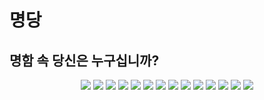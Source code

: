 # 명당
## 명함 속 당신은 누구십니까?

<!--

**Here are some ideas to get you started:**

🙋‍♀️ A short introduction - what is your organization all about?
🌈 Contribution guidelines - how can the community get involved?
👩‍💻 Useful resources - where can the community find your docs? Is there anything else the community should know?
🍿 Fun facts - what does your team eat for breakfast?
🧙 Remember, you can do mighty things with the power of [Markdown](https://docs.github.com/github/writing-on-github/getting-started-with-writing-and-formatting-on-github/basic-writing-and-formatting-syntax)
-->
<p align="center">
  <img src="[이미지URL](https://github.com/2023-sw-univ-hackaton-Team33/.github/assets/56333631/3f2f8d9f-34cb-44ca-ac4a-835c2f2aa0fa)">
  <img src="[이미지URL](https://github.com/2023-sw-univ-hackaton-Team33/.github/assets/56333631/f8dac6ee-60ce-4367-b856-1bf79461a241)">
  <img src="[이미지URL](https://github.com/2023-sw-univ-hackaton-Team33/.github/assets/56333631/833b1b69-b0a8-49c4-9153-a70063af216e)">
  <img src="[이미지URL](https://github.com/2023-sw-univ-hackaton-Team33/.github/assets/56333631/06f699f7-b6ff-4e99-bd73-9b41e8516925)">
  <img src="[이미지URL](https://github.com/2023-sw-univ-hackaton-Team33/.github/assets/56333631/27febf82-7857-428e-aabf-8243fd0c9e50)">
  <img src="[이미지URL](https://github.com/2023-sw-univ-hackaton-Team33/.github/assets/56333
631/c07bb298-14b5-437f-888e-9c3b53cf2600)">
  <img src="[이미지URL](https://github.com/2023-sw-univ-hackaton-Team33/.github/assets/56333631/3b5d236a-32a8-4063-8068-ba88a6722a5c)">
  <img src="[이미지URL](https://github.com/2023-sw-univ-hackaton-Team33/.github/assets/56333631/1c61d880-3548-4e6e-9b48-dca1fcf0eb90)">
  <img src="[이미지URL](https://github.com/2023-sw-univ-hackaton-Team33/.github/assets/56333631/8889bafa-e17e-447f-919f-06637baca85e)">
  <img src="[이미지URL](https://github.com/2023-sw-univ-hackaton-Team33/.github/assets/56333631/b7d18102-b25e-4f33-b1a7-6a8eaf6e9095)https://github.com/2023-sw-univ-hackaton-Team33/.github/assets/56333631/b7d18102-b25e-4f33-b1a7-6a8eaf6e9095">
  <img src="[이미지URL](https://github.com/2023-sw-univ-hackaton-Team33/.github/assets/56333631/fb98af97-98af-4889-a0de-800fb8478ad6)https://github.com/2023-sw-univ-hackaton-Team33/.github/assets/56333631/fb98af97-98af-4889-a0de-800fb8478ad6">
  <img src="[이미지URL](https://github.com/2023-sw-univ-hackaton-Team33/.github/assets/56333631/b7b24795-9e59-4442-9113-9d0e99561a87)https://github.com/2023-sw-univ-hackaton-Team33/.github/assets/56333631/b7b24795-9e59-4442-9113-9d0e99561a87">
  <img src="[이미지URL](https://github.com/2023-sw-univ-hackaton-Team33/.github/assets/56333631/c1826fc1-fe85-41a7-bc8d-ab9872d6e2e4)https://github.com/2023-sw-univ-hackaton-Team33/.github/assets/56333631/c1826fc1-fe85-41a7-bc8d-ab9872d6e2e4">
  <img src="[이미지URL](https://github.com/2023-sw-univ-hackaton-Team33/.github/assets/56333631/280ed57a-e467-4971-8796-dfe1e617bd7b)https://github.com/2023-sw-univ-hackaton-Team33/.github/assets/56333631/280ed57a-e467-4971-8796-dfe1e617bd7b">
</p>

